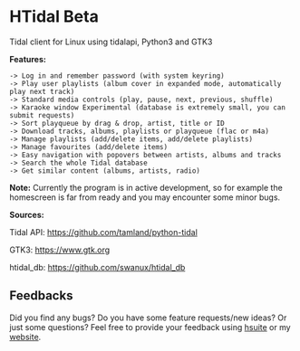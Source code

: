 # HTidal Beta
Tidal client for Linux using tidalapi, Python3 and GTK3

**Features:**

    -> Log in and remember password (with system keyring)
    -> Play user playlists (album cover in expanded mode, automatically play next track)
    -> Standard media controls (play, pause, next, previous, shuffle)
    -> Karaoke window Experimental (database is extremely small, you can submit requests)
    -> Sort playqueue by drag & drop, artist, title or ID
    -> Download tracks, albums, playlists or playqueue (flac or m4a)
    -> Manage playlists (add/delete items, add/delete playlists)
    -> Manage favourites (add/delete items)
    -> Easy navigation with popovers between artists, albums and tracks
    -> Search the whole Tidal database
    -> Get similar content (albums, artists, radio)

**Note:** Currently the program is in active development, so for example the homescreen is far from ready and you may encounter some minor bugs.

**Sources:**

Tidal API: https://github.com/tamland/python-tidal

GTK3: https://www.gtk.org

htidal_db: https://github.com/swanux/htidal_db

## Feedbacks
Did you find any bugs? Do you have some feature requests/new ideas? Or just some questions? Feel free to provide your feedback using [hsuite](https://github.com/swanux/hsuite) or my [website](https://swanux.github.io/feedbacks.html).

